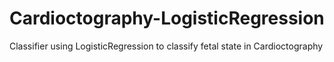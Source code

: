# Cardioctography-LogisticRegression
Classifier using LogisticRegression to classify fetal state in Cardioctography
